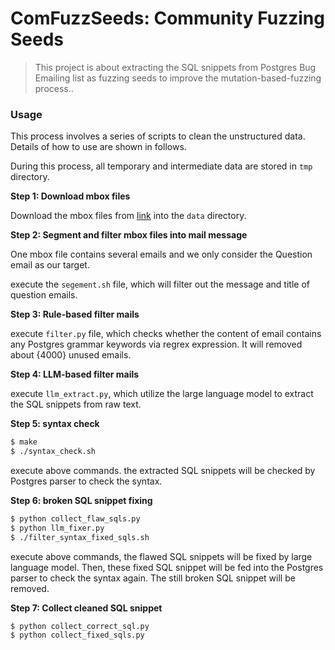 # ComFuzzSeeds: Community Fuzzing Seeds

>This project is about extracting the SQL snippets from Postgres Bug Emailing list as fuzzing seeds to improve the mutation-based-fuzzing process..



### Usage

This process involves a series of scripts to clean the unstructured data. Details of how to use are shown in follows.

During this process, all temporary and intermediate data are stored in `tmp` directory.



**Step 1: Download mbox files**

Download the mbox files from [link](https://www.postgresql.org/list/pgsql-bugs/) into the `data` directory.



**Step 2:  Segment and filter mbox files into mail message** 

One mbox file contains several emails and we only consider the Question email as our target.

execute the `segement.sh` file, which will filter out the message and title of question emails.



**Step 3: Rule-based filter mails**

execute `filter.py` file, which checks whether the content of email contains any Postgres grammar keywords via regrex expression. It will removed about {4000} unused emails.



**Step 4: LLM-based filter mails**

execute `llm_extract.py`, which utilize the large language model to extract the SQL snippets from raw text.



**Step 5: syntax check**

```sh
$ make
$ ./syntax_check.sh
```

execute above commands. the extracted SQL snippets will be checked by Postgres parser to check the syntax.



**Step 6: broken SQL snippet fixing**

```sh
$ python collect_flaw_sqls.py
$ python llm_fixer.py
$ ./filter_syntax_fixed_sqls.sh
```

execute above commands, the flawed SQL snippets will be fixed by large language model. Then, these fixed SQL snippet will be fed into the Postgres parser to check the syntax again. The still broken SQL snippet will be removed. 



**Step 7: Collect cleaned SQL snippet**

```sh
$ python collect_correct_sql.py
$ python collect_fixed_sqls.py
```



